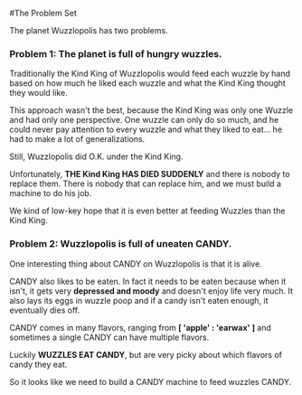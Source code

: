 #The Problem Set

The planet Wuzzlopolis has two problems.

### Problem 1: The planet is full of hungry wuzzles. 

Traditionally the Kind King of Wuzzlopolis would feed each wuzzle by hand based on how much he liked each wuzzle and what the Kind King thought they would like. 

This approach wasn't the best, because the Kind King was only one Wuzzle and had only one perspective. One wuzzle can only do so much, and he could never pay attention to every wuzzle and what they liked to eat... he had to make a lot of generalizations. 

Still, Wuzzlopolis did O.K. under the Kind King.

Unfortunately, **THE Kind King HAS DIED SUDDENLY** and there is nobody to replace them. There is nobody that can replace him, and we must build a machine to do his job.

We kind of low-key hope that it is even better at feeding Wuzzles than the Kind King.

### Problem 2: Wuzzlopolis is full of uneaten CANDY.

One interesting thing about CANDY on Wuzzlopolis is that it is alive. 

CANDY also likes to be eaten. In fact it needs to be eaten because when it isn't, it gets very **depressed and moody** and doesn't enjoy life very much. It also lays its eggs in wuzzle poop and if a candy isn't eaten enough, it eventually dies off.

CANDY comes in many flavors, ranging from **[ 'apple' : 'earwax' ]** and sometimes a single CANDY can have multiple flavors.

Luckily **WUZZLES EAT CANDY**, but are very picky about which flavors of candy they eat.

So it looks like we need to build a CANDY machine to feed wuzzles CANDY.


